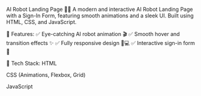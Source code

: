 AI Robot Landing Page 🚀🤖
A modern and interactive AI Robot Landing Page with a Sign-In Form, featuring smooth animations and a sleek UI. Built using HTML, CSS, and JavaScript.

🔹 Features:
✅ Eye-catching AI robot animation 🎬
✅ Smooth hover and transition effects ✨
✅ Fully responsive design 📱💻
✅ Interactive sign-in form 🔐

📌 Tech Stack:
HTML

CSS (Animations, Flexbox, Grid)

JavaScript
